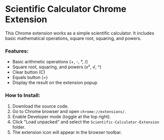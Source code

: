 # Scientific Calculator Chrome Extension

This Chrome extension works as a simple scientific calculator. It includes basic mathematical operations, square root, squaring, and powers.

### Features:
- Basic arithmetic operations (+, -, *, /)
- Square root, squaring, and powers (x², √, ^)
- Clear button (C)
- Equals button (=)
- Display the result on the extension popup

### How to Install:
1. Download the source code.
2. Go to Chrome browser and open `chrome://extensions/`.
3. Enable Developer mode (toggle at the top right).
4. Click "Load unpacked" and select the `Scientific-Calculator-Extension` folder.
5. The extension icon will appear in the browser toolbar.
